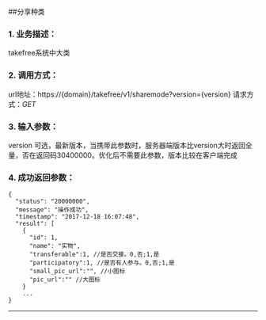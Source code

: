 ##分享种类
### 1. 业务描述：
takefree系统中大类

### 2. 调用方式：
url地址：https://{domain}/takefree/v1/sharemode?version={version}
请求方式：*GET*

### 3. 输入参数：
version 可选，最新版本，当携带此参数时，服务器端版本比version大时返回全量，否在返回码30400000。优化后不需要此参数，版本比较在客户端完成

### 4. 成功返回参数：
```
{
  "status": "20000000",
  "message": "操作成功",
  "timestamp": "2017-12-18 16:07:48",
  "result": [
    {
      "id": 1,
      "name": "实物",
      "transferable":1, //是否交接。0,否;1,是
      "participatory":1, //是否有人参与。0,否;1,是
      "small_pic_url":"", //小图标
      "pic_url":"" //大图标
    }
    ...
}
```
***
